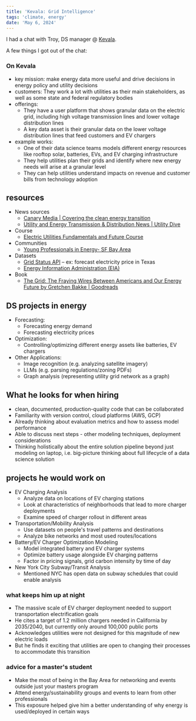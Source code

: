 ```yaml
---
title: 'Kevala: Grid Intelligence'
tags: 'climate, energy'
date: 'May 6, 2024'
---
```


I had a chat with Troy, DS manager @ [Kevala](https://www.kevala.com/).

A few things I got out of the chat:

### On Kevala

- key mission: make energy data more useful and drive decisions in energy policy and utility decisions
- customers: They work a lot with utilities as their main stakeholders, as well as some state and federal regulatory bodies
- offerings:
  - They have a user platform that shows granular data on the electric grid, including high voltage transmission lines and lower voltage distribution lines
  - A key data asset is their granular data on the lower voltage distribution lines that feed customers and EV chargers
- example works:
  - One of their data science teams models different energy resources like rooftop solar, batteries, EVs, and EV charging infrastructure
  - They help utilities plan their grids and identify where new energy needs will arise at a granular level
  - They can help utilities understand impacts on revenue and customer bills from technology adoption

## resources

- News sources
  - [Canary Media | Covering the clean energy transition](https://www.canarymedia.com/)
  - [Utility and Energy Transmission & Distribution News | Utility Dive](https://www.utilitydive.com/)
- Course
  - [Electric Utilities Fundamentals and Future Course](https://www.coursera.org/learn/electric-utilities)
- Communities
  - [Young Professionals in Energy- SF Bay Area](https://www.ypesfbayarea.org/)
- Datasets
  - [Grid Status API](https://www.gridstatus.io/) – ex: forecast electricity price in Texas
  - [Energy Information Administration (EIA)](https://www.eia.gov/)
- Book
  - [The Grid: The Fraying Wires Between Americans and Our Energy Future by Gretchen Bakke | Goodreads](https://www.goodreads.com/en/book/show/26073005)

## DS projects in energy

- Forecasting:
  - Forecasting energy demand
  - Forecasting electricity prices
- Optimization:
  - Controlling/optimizing different energy assets like batteries, EV chargers
- Other Applications:
  - Image recognition (e.g. analyzing satellite imagery)
  - LLMs (e.g. parsing regulations/zoning PDFs)
  - Graph analysis (representing utility grid network as a graph)

## What he looks for when hiring

- clean, documented, production-quality code that can be collaborated
- Familiarity with version control, cloud platforms (AWS, GCP)
- Already thinking about evaluation metrics and how to assess model performance
- Able to discuss next steps - other modeling techniques, deployment considerations
- Thinking holistically about the entire solution pipeline beyond just modeling on laptop, i.e. big-picture thinking about full lifecycle of a data science solution

## projects he would work on

- EV Charging Analysis
  - Analyze data on locations of EV charging stations
  - Look at characteristics of neighborhoods that lead to more charger deployments
  - Examine speed of charger rollout in different areas
- Transportation/Mobility Analysis
  - Use datasets on people's travel patterns and destinations
  - Analyze bike networks and most used routes/locations
- Battery/EV Charger Optimization Modeling
  - Model integrated battery and EV charger systems
  - Optimize battery usage alongside EV charging patterns
  - Factor in pricing signals, grid carbon intensity by time of day
- New York City Subway/Transit Analysis
  - Mentioned NYC has open data on subway schedules that could enable analysis

### what keeps him up at night

- The massive scale of EV charger deployment needed to support transportation electrification goals
- He cites a target of 1.2 million chargers needed in California by 2035/2040, but currently only around 100,000 public ports
- Acknowledges utilities were not designed for this magnitude of new electric loads
- But he finds it exciting that utilities are open to changing their processes to accommodate this transition

### advice for a master's student

- Make the most of being in the Bay Area for networking and events outside just your masters program
- Attend energy/sustainability groups and events to learn from other professionals
- This exposure helped give him a better understanding of why energy is used/deployed in certain ways
